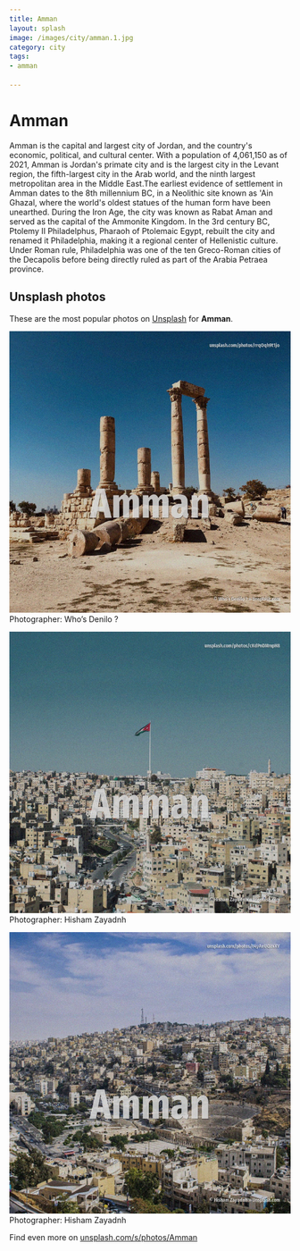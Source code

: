 ```yaml
---
title: Amman
layout: splash
image: /images/city/amman.1.jpg
category: city
tags:
- amman

---
```

# Amman

Amman  is the capital and largest city of Jordan, and the country's economic, political, and  cultural center. With a population of 4,061,150 as of 2021, Amman is Jordan's primate city and is the largest city  in the Levant region, the fifth-largest city in the Arab world, and the ninth largest metropolitan  area in the Middle East.The earliest evidence of settlement in Amman dates to the 8th millennium  BC, in a Neolithic site known as 'Ain Ghazal, where the world's oldest statues of the human form  have been unearthed. During the Iron Age, the city was known as Rabat Aman and served as the capital of the Ammonite  Kingdom. In the 3rd century BC, Ptolemy II Philadelphus, Pharaoh of Ptolemaic Egypt, rebuilt the city and  renamed it Philadelphia, making it a regional center of Hellenistic culture. Under Roman rule, Philadelphia was one of the ten Greco-Roman cities of the Decapolis before being  directly ruled as part of the Arabia Petraea province. 

 
## Unsplash photos
These are the most popular photos on [Unsplash](https://unsplash.com) for **Amman**.
 
![Amman](/images/city/amman.1.jpg)
Photographer:  Who’s Denilo ?
 
![Amman](/images/city/amman.2.jpg)
Photographer:  Hisham Zayadnh
 
![Amman](/images/city/amman.3.jpg)
Photographer:  Hisham Zayadnh
 
Find even more on [unsplash.com/s/photos/Amman](https://unsplash.com/s/photos/Amman)
 
